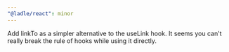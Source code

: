```yaml
---
"@ladle/react": minor
---
```


Add linkTo as a simpler alternative to the useLink hook. It seems you can't really break the rule of hooks while using it directly.

